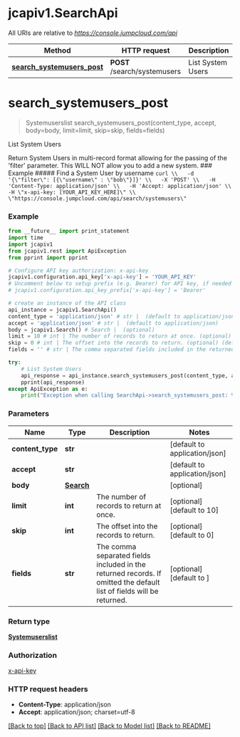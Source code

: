 # jcapiv1.SearchApi

All URIs are relative to *https://console.jumpcloud.com/api*

Method | HTTP request | Description
------------- | ------------- | -------------
[**search_systemusers_post**](SearchApi.md#search_systemusers_post) | **POST** /search/systemusers | List System Users


# **search_systemusers_post**
> Systemuserslist search_systemusers_post(content_type, accept, body=body, limit=limit, skip=skip, fields=fields)

List System Users

Return System Users in multi-record format allowing for the passing of the 'filter' parameter. This WILL NOT allow you to add a new system.  ### Example  ##### Find a System User by username  ``` curl \\   -d '{\"filter\": [{\"username\" : \"bob\"}]}' \\   -X 'POST' \\   -H 'Content-Type: application/json' \\   -H 'Accept: application/json' \\   -H \"x-api-key: [YOUR_API_KEY_HERE]\" \\   \"https://console.jumpcloud.com/api/search/systemusers\" ```

### Example 
```python
from __future__ import print_statement
import time
import jcapiv1
from jcapiv1.rest import ApiException
from pprint import pprint

# Configure API key authorization: x-api-key
jcapiv1.configuration.api_key['x-api-key'] = 'YOUR_API_KEY'
# Uncomment below to setup prefix (e.g. Bearer) for API key, if needed
# jcapiv1.configuration.api_key_prefix['x-api-key'] = 'Bearer'

# create an instance of the API class
api_instance = jcapiv1.SearchApi()
content_type = 'application/json' # str |  (default to application/json)
accept = 'application/json' # str |  (default to application/json)
body = jcapiv1.Search() # Search |  (optional)
limit = 10 # int | The number of records to return at once. (optional) (default to 10)
skip = 0 # int | The offset into the records to return. (optional) (default to 0)
fields = '' # str | The comma separated fields included in the returned records. If omitted the default list of fields will be returned.  (optional) (default to )

try: 
    # List System Users
    api_response = api_instance.search_systemusers_post(content_type, accept, body=body, limit=limit, skip=skip, fields=fields)
    pprint(api_response)
except ApiException as e:
    print("Exception when calling SearchApi->search_systemusers_post: %s\n" % e)
```

### Parameters

Name | Type | Description  | Notes
------------- | ------------- | ------------- | -------------
 **content_type** | **str**|  | [default to application/json]
 **accept** | **str**|  | [default to application/json]
 **body** | [**Search**](Search.md)|  | [optional] 
 **limit** | **int**| The number of records to return at once. | [optional] [default to 10]
 **skip** | **int**| The offset into the records to return. | [optional] [default to 0]
 **fields** | **str**| The comma separated fields included in the returned records. If omitted the default list of fields will be returned.  | [optional] [default to ]

### Return type

[**Systemuserslist**](Systemuserslist.md)

### Authorization

[x-api-key](../README.md#x-api-key)

### HTTP request headers

 - **Content-Type**: application/json
 - **Accept**: application/json; charset=utf-8

[[Back to top]](#) [[Back to API list]](../README.md#documentation-for-api-endpoints) [[Back to Model list]](../README.md#documentation-for-models) [[Back to README]](../README.md)

